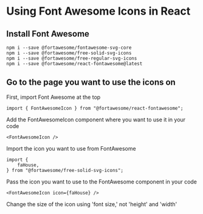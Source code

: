 # Using Font Awesome Icons in React

## Install Font Awesome

    npm i --save @fortawesome/fontawesome-svg-core
    npm i --save @fortawesome/free-solid-svg-icons
    npm i --save @fortawesome/free-regular-svg-icons
    npm i --save @fortawesome/react-fontawesome@latest

## Go to the page you want to use the icons on

First, import Font Awesome at the top

    import { FontAwesomeIcon } from "@fortawesome/react-fontawesome";

Add the FontAwesomeIcon component where you want to use it in your code

    <FontAwesomeIcon />

Import the icon you want to use from FontAwesome

    import {
        faHouse,
    } from "@fortawesome/free-solid-svg-icons";

Pass the icon you want to use to the FontAwesome component in your code

    <FontAwesomeIcon icon={faHouse} />

Change the size of the icon using 'font size,' not 'height' and 'width'
